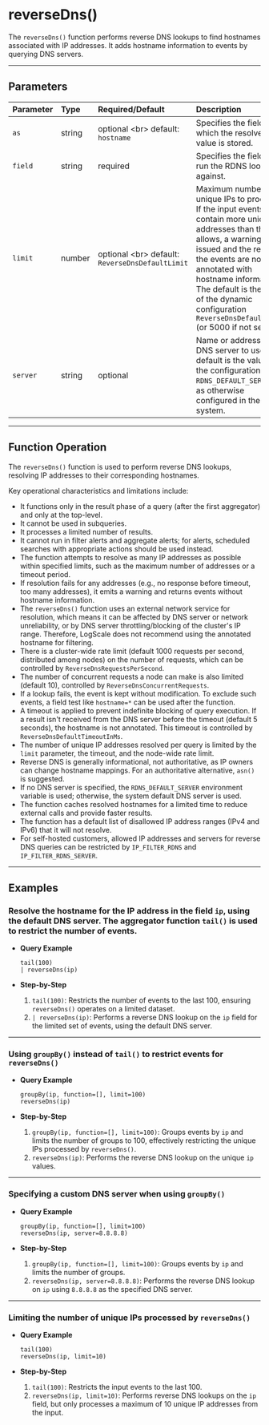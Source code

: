 # reverseDns()

The `reverseDns()` function performs reverse DNS lookups to find hostnames associated with IP addresses. It adds hostname information to events by querying DNS servers.

***

## Parameters

| Parameter | Type | Required/Default | Description |
| :--- | :--- | :--- | :--- |
| `as` | string | optional \<br\> default: `hostname` | Specifies the field into which the resolved value is stored. |
| `field` | string | required | Specifies the field to run the RDNS lookup against. |
| `limit` | number | optional \<br\> default: `ReverseDnsDefaultLimit` | Maximum number of unique IPs to process. If the input events contain more unique IP addresses than the limit allows, a warning is issued and the rest of the events are not annotated with hostname information. The default is the value of the dynamic configuration `ReverseDnsDefaultLimit` (or 5000 if not set). |
| `server` | string | optional | Name or address of the DNS server to use. The default is the value of the configuration value `RDNS_DEFAULT_SERVER` or as otherwise configured in the system. |

***

## Function Operation

The `reverseDns()` function is used to perform reverse DNS lookups, resolving IP addresses to their corresponding hostnames.

Key operational characteristics and limitations include:

  * It functions only in the result phase of a query (after the first aggregator) and only at the top-level.
  * It cannot be used in subqueries.
  * It processes a limited number of results.
  * It cannot run in filter alerts and aggregate alerts; for alerts, scheduled searches with appropriate actions should be used instead.
  * The function attempts to resolve as many IP addresses as possible within specified limits, such as the maximum number of addresses or a timeout period.
  * If resolution fails for any addresses (e.g., no response before timeout, too many addresses), it emits a warning and returns events without hostname information.
  * The `reverseDns()` function uses an external network service for resolution, which means it can be affected by DNS server or network unreliability, or by DNS server throttling/blocking of the cluster's IP range. Therefore, LogScale does not recommend using the annotated hostname for filtering.
  * There is a cluster-wide rate limit (default 1000 requests per second, distributed among nodes) on the number of requests, which can be controlled by `ReverseDnsRequestsPerSecond`.
  * The number of concurrent requests a node can make is also limited (default 10), controlled by `ReverseDnsConcurrentRequests`.
  * If a lookup fails, the event is kept without modification. To exclude such events, a field test like `hostname=*` can be used after the function.
  * A timeout is applied to prevent indefinite blocking of query execution. If a result isn't received from the DNS server before the timeout (default 5 seconds), the hostname is not annotated. This timeout is controlled by `ReverseDnsDefaultTimeoutInMs`.
  * The number of unique IP addresses resolved per query is limited by the `limit` parameter, the timeout, and the node-wide rate limit.
  * Reverse DNS is generally informational, not authoritative, as IP owners can change hostname mappings. For an authoritative alternative, `asn()` is suggested.
  * If no DNS server is specified, the `RDNS_DEFAULT_SERVER` environment variable is used; otherwise, the system default DNS server is used.
  * The function caches resolved hostnames for a limited time to reduce external calls and provide faster results.
  * The function has a default list of disallowed IP address ranges (IPv4 and IPv6) that it will not resolve.
  * For self-hosted customers, allowed IP addresses and servers for reverse DNS queries can be restricted by `IP_FILTER_RDNS` and `IP_FILTER_RDNS_SERVER`.

***

## Examples

### Resolve the hostname for the IP address in the field `ip`, using the default DNS server. The aggregator function `tail()` is used to restrict the number of events.

  * **Query Example**

    ```
    tail(100)
    | reverseDns(ip)
    ```

  * **Step-by-Step**

    1.  `tail(100)`: Restricts the number of events to the last 100, ensuring `reverseDns()` operates on a limited dataset.
    2.  `| reverseDns(ip)`: Performs a reverse DNS lookup on the `ip` field for the limited set of events, using the default DNS server.

---

### Using `groupBy()` instead of `tail()` to restrict events for `reverseDns()`

  * **Query Example**

    ```
    groupBy(ip, function=[], limit=100)
    reverseDns(ip)
    ```

  * **Step-by-Step**

    1.  `groupBy(ip, function=[], limit=100)`: Groups events by `ip` and limits the number of groups to 100, effectively restricting the unique IPs processed by `reverseDns()`.
    2.  `reverseDns(ip)`: Performs the reverse DNS lookup on the unique `ip` values.

---

### Specifying a custom DNS server when using `groupBy()`

  * **Query Example**

    ```
    groupBy(ip, function=[], limit=100)
    reverseDns(ip, server=8.8.8.8)
    ```

  * **Step-by-Step**

    1.  `groupBy(ip, function=[], limit=100)`: Groups events by `ip` and limits the number of groups.
    2.  `reverseDns(ip, server=8.8.8.8)`: Performs the reverse DNS lookup on `ip` using `8.8.8.8` as the specified DNS server.

---

### Limiting the number of unique IPs processed by `reverseDns()`

  * **Query Example**

    ```
    tail(100)
    reverseDns(ip, limit=10)
    ```

  * **Step-by-Step**

    1.  `tail(100)`: Restricts the input events to the last 100.
    2.  `reverseDns(ip, limit=10)`: Performs reverse DNS lookups on the `ip` field, but only processes a maximum of 10 unique IP addresses from the input.